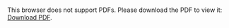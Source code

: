 <object data="https://www.microsoft.com/en-us/research/wp-content/uploads/2016/02/1509.pdf" type="application/pdf" width="700px" height="700px">
    <embed src="https://www.microsoft.com/en-us/research/wp-content/uploads/2016/02/1509.pdf">
        <p>This browser does not support PDFs. Please download the PDF to view it: <a href="http://yoursite.com/the.pdf">Download PDF</a>.</p>
    </embed>
</object>
